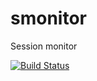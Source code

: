 smonitor
========

Session monitor

[![Build Status](https://travis-ci.org/lorislab/smonitor.png?branch=master)](https://travis-ci.org/lorislab/smonitor)


